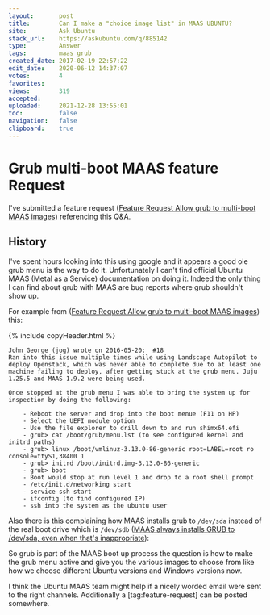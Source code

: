 ```yaml
---
layout:       post
title:        Can I make a "choice image list" in MAAS UBUNTU?
site:         Ask Ubuntu
stack_url:    https://askubuntu.com/q/885142
type:         Answer
tags:         maas grub
created_date: 2017-02-19 22:57:22
edit_date:    2020-06-12 14:37:07
votes:        4
favorites:    
views:        319
accepted:     
uploaded:     2021-12-28 13:55:01
toc:          false
navigation:   false
clipboard:    true
---
```


# Grub multi-boot MAAS feature Request

I've submitted a feature request ([Feature Request Allow grub to multi-boot MAAS images][1]) referencing this Q&A.

## History

I've spent hours looking into this using google and it appears a good ole grub menu is the way to do it. Unfortunately I can't find official Ubuntu MAAS (Metal as a Service) documentation on doing it. Indeed the only thing I can find about grub with MAAS are bug reports where grub shouldn't show up.

For example from ([Feature Request Allow grub to multi-boot MAAS images][2]) this:

{% include copyHeader.html %}
``` 
John George (jog) wrote on 2016-05-20:  #18
Ran into this issue multiple times while using Landscape Autopilot to 
deploy Openstack, which was never able to complete due to at least one 
machine failing to deploy, after getting stuck at the grub menu. Juju 
1.25.5 and MAAS 1.9.2 were being used.

Once stopped at the grub menu I was able to bring the system up for 
inspection by doing the following:

    - Reboot the server and drop into the boot menue (F11 on HP)
    - Select the UEFI module option
    - Use the file explorer to drill down to and run shimx64.efi
    - grub> cat /boot/grub/menu.lst (to see configured kernel and initrd paths)
    - grub> linux /boot/vmlinuz-3.13.0-86-generic root=LABEL=root ro console=ttyS1,38400 1
    - grub> initrd /boot/initrd.img-3.13.0-86-generic
    - grub> boot
    - Boot would stop at run level 1 and drop to a root shell prompt
    - /etc/init.d/networking start
    - service ssh start
    - ifconfig (to find configured IP)
    - ssh into the system as the ubuntu user

```

Also there is this complaining how MAAS installs grub to `/dev/sda` instead of the real boot drive which is `/dev/sdb` ([MAAS always installs GRUB to /dev/sda, even when that's inappropriate][3]):

So grub is part of the MAAS boot up process the question is how to make the grub menu active and give you the various images to choose from like how we choose different Ubuntu versions and Windows versions now.

I think the Ubuntu MAAS team might help if a nicely worded email were sent to the right channels. Additionally a [tag:feature-request] can be posted somewhere.


  [1]: https://bugs.launchpad.net/maas/+bug/1666478
  [2]: https://bugs.launchpad.net/maas/+bug/1532935
  [3]: https://bugs.launchpad.net/maas/+bug/1319966
